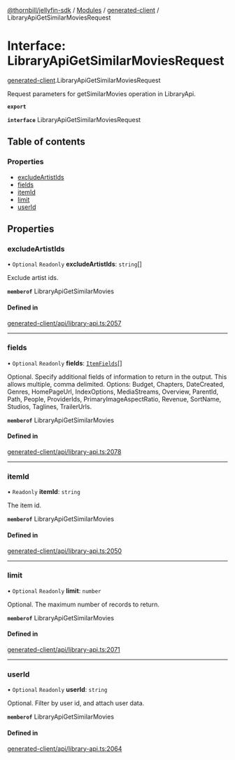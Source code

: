 [@thornbill/jellyfin-sdk](../README.md) / [Modules](../modules.md) / [generated-client](../modules/generated_client.md) / LibraryApiGetSimilarMoviesRequest

# Interface: LibraryApiGetSimilarMoviesRequest

[generated-client](../modules/generated_client.md).LibraryApiGetSimilarMoviesRequest

Request parameters for getSimilarMovies operation in LibraryApi.

**`export`**

**`interface`** LibraryApiGetSimilarMoviesRequest

## Table of contents

### Properties

- [excludeArtistIds](generated_client.LibraryApiGetSimilarMoviesRequest.md#excludeartistids)
- [fields](generated_client.LibraryApiGetSimilarMoviesRequest.md#fields)
- [itemId](generated_client.LibraryApiGetSimilarMoviesRequest.md#itemid)
- [limit](generated_client.LibraryApiGetSimilarMoviesRequest.md#limit)
- [userId](generated_client.LibraryApiGetSimilarMoviesRequest.md#userid)

## Properties

### excludeArtistIds

• `Optional` `Readonly` **excludeArtistIds**: `string`[]

Exclude artist ids.

**`memberof`** LibraryApiGetSimilarMovies

#### Defined in

[generated-client/api/library-api.ts:2057](https://github.com/thornbill/jellyfin-sdk-typescript/blob/1142a3e/src/generated-client/api/library-api.ts#L2057)

___

### fields

• `Optional` `Readonly` **fields**: [`ItemFields`](../enums/generated_client.ItemFields.md)[]

Optional. Specify additional fields of information to return in the output. This allows multiple, comma delimited. Options: Budget, Chapters, DateCreated, Genres, HomePageUrl, IndexOptions, MediaStreams, Overview, ParentId, Path, People, ProviderIds, PrimaryImageAspectRatio, Revenue, SortName, Studios, Taglines, TrailerUrls.

**`memberof`** LibraryApiGetSimilarMovies

#### Defined in

[generated-client/api/library-api.ts:2078](https://github.com/thornbill/jellyfin-sdk-typescript/blob/1142a3e/src/generated-client/api/library-api.ts#L2078)

___

### itemId

• `Readonly` **itemId**: `string`

The item id.

**`memberof`** LibraryApiGetSimilarMovies

#### Defined in

[generated-client/api/library-api.ts:2050](https://github.com/thornbill/jellyfin-sdk-typescript/blob/1142a3e/src/generated-client/api/library-api.ts#L2050)

___

### limit

• `Optional` `Readonly` **limit**: `number`

Optional. The maximum number of records to return.

**`memberof`** LibraryApiGetSimilarMovies

#### Defined in

[generated-client/api/library-api.ts:2071](https://github.com/thornbill/jellyfin-sdk-typescript/blob/1142a3e/src/generated-client/api/library-api.ts#L2071)

___

### userId

• `Optional` `Readonly` **userId**: `string`

Optional. Filter by user id, and attach user data.

**`memberof`** LibraryApiGetSimilarMovies

#### Defined in

[generated-client/api/library-api.ts:2064](https://github.com/thornbill/jellyfin-sdk-typescript/blob/1142a3e/src/generated-client/api/library-api.ts#L2064)
